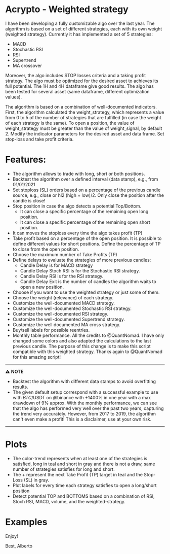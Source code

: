# Acrypto - Weighted strategy 

I have been developing a fully customizable algo over the last year. The algorithm is based on a set of different strategies, each with its own weight (weighted strategy). Currently it has implemented a set of 5 strategies:

* MACD
* Stochastic RSI
* RSI
* Supertrend
* MA crossover

Moreover, the algo includes STOP losses criteria and a taking profit strategy. The algo must be optimized for the desired asset to achieves its full potential. The 1H and 4H dataframe give good results. The algo has been tested for several asset (same dataframe, different optimization values).



The algorithm is based on a combination of well-documented indicators. First, the algorithm calculated the weight_strategy, which represents a value from 0 to 5 of the number of strategies that are fulfilled (in case the weight of each strategy is the same). To open a position, the value of weight_strategy must be greater than the value of weight_signal, by default 2. Modify the indicator parameters for the desired asset and data frame. Set stop-loss and take profit criteria.

# Features:

* The algorithm allows to trade with long, short or both positions.
* Backtest the algorithm over a defined interval (data stamp), e.g., from 01/01/2021
* Set stoploss (SL) orders based on a percentage of the previous candle source, e.g., close or hl2 (high + low)/2. Only close the position after the candle is close!
* Stop position in case the algo detects a potential Top/Bottom.
  + It can close a specific percentage of the remaining open long position.
  + It can close a specific percentage of the remaining open short position.
* It can moves the stoploss every time the algo takes profit (TP)
* Take profit based on a percentage of the open position. It is possible to define different values for short positions. Define the percentage of TP to close from the open position.
* Choose the maximum number of Take Profits (TP)
* Define delays to evaluate the strategies of more previous candles:
  + Candle Delay is for MACD strategy
  + Candle Delay Stoch RSI is for the Stochastic RSI strategy.
  + Candle Delay RSI is for the RSI strategy.
  + Candle Delay Exit is the number of candles the algorithm waits to open a new position.
* Choose if you want to use the weighted strategy or just some of them.
* Choose the weight (relevance) of each strategy.
* Customize the well-documented MACD strategy.
* Customize the well-documented Stochastic RSI strategy.
* Customize the well-documented RSI strategy.
* Customize the well-documented Supertrend strategy.
* Customize the well documented MA cross strategy.
* Buy/sell labels for possible reentries.
* Monthly table performance. All the credits to @QuantNomad. I have only changed some colors and also adapted the calculations to the last previous candle. The purpose of this change is to make this script compatible with this weighted strategy. Thanks again to @QuantNomad for this amazing script!

---
⚠️ **NOTE**
- Backtest the algorithm with different data stamps to avoid overfitting results.
- The given default setup correspond with a successful example to use with $BTC/$USDT on @binance with +1400% in one year with a max drawdown of 9% approx.
  With the monthly performance, we can see that the algo has performed very well over the past two years, capturing the trend very accurately. However, from 2017 to 2019, the    algorithm can't even make a profit! This is a disclaimer, use at your own risk.
---

# Plots
* The color-trend represents when at least one of the strategies is satisfied, long in teal and short in gray and there is not a draw, same number of strategies satisfies for long and short.
* The + represent the next Take Profit (TP) target in teal and the Stop-Loss (SL) in gray.
* Plot labels for every time each strategy satisfies to open a long/short position
* Detect potential TOP and BOTTOMS based on a combination of RSI, Stoch RSI, MACD, volume, and the weighted-strategy.

# Examples



Enjoy!

Best,
Alberto
